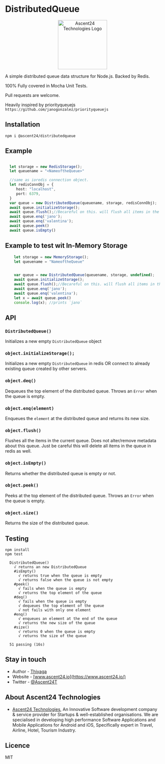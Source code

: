 # DistributedQueue

 


<p align="center">
  <a href="https://ascent24.io/" target="blank"><img src="https://www.ascent24.io/wp-content/uploads/2019/04/Logo_160px.png" width="160" alt="Ascent24 Technologies Logo" /></a>
</p>

A simple distributed queue data structure for Node.js. Backed by Redis.

100% Fully covered in Mocha Unit Tests.

Pull requests are welcome.

Heavily inspired by priorityqueuejs ``` https://github.com/janogonzalez/priorityqueuejs ```

## Installation

```
npm i @ascent24/distributedqueue
```

## Example

```ts

  let storage = new RedisStorage();
  let queuename = "<NameoftheQueue>"

  //same as ioredis connection object. 
  let redisConnObj = {  
     host: "localhost",
     port: 6379,
  }
  var queue = new DistributedQueue(queuename, storage, redisConnObj);
  await queue.initializeStorage();
  await queue.flush();//Becareful on this. will flush all items in the queue
  await queue.enq('jano');
  await queue.enq('valentina');
  await queue.peek()
  await queue.isEmpty() 
```
## Example to test wit In-Memory Storage

```ts
    let storage = new MemoryStorage();
    let queuename = "NameoftheQueue"

     
    var queue = new DistributedQueue(queuename, storage, undefined);
    await queue.initializeStorage();
    await queue.flush();//Becareful on this. will flush all items in the queue
    await queue.enq('jano');
    await queue.enq('valentina');
    let x = await queue.peek()
    console.log(x); //prints `jano`
```

## API

### `DistributedQueue()`

Initializes a new empty `DistributedQueue` object

### `object.initializeStorage();`

Initializes a new empty `DistributedQueue` in redis OR connect to already existing queue created by other servers.



### `object.deq()`

Dequeues the top element of the distributed queue.
Throws an `Error` when the queue is empty.

### `object.enq(element)`

Enqueues the `element` at the distributed queue and returns its new size.

### `object.flush()`

Flushes all the items in the current queue. Does not alter/remove metadata about this queue.
 Just be careful this will delete all items in the queue in redis as well.


### `object.isEmpty()`

Returns whether the distributed queue is empty or not.

### `object.peek()`

Peeks at the top element of the distributed queue.
Throws an `Error` when the queue is empty.

### `object.size()`

Returns the size of the distributed queue.

## Testing

```
npm install  
npm test

```
```
  DistributedQueue()
    √ returns an new DistributedQueue
    #isEmpty()
      √ returns true when the queue is empty
      √ returns false when the queue is not empty
    #peek()
      √ fails when the queue is empty
      √ returns the top element of the queue
    #deq()
      √ fails when the queue is empty
      √ dequeues the top element of the queue
      √ not fails with only one element
    #enq()
      √ enqueues an element at the end of the queue
      √ returns the new size of the queue
    #size()
      √ returns 0 when the queue is empty
      √ returns the size of the queue

  51 passing (16s)
```

## Stay in touch
- Author - [Thiyaga](https://twitter.com/@thiyagak)
- Website - [www.ascent24.io](https://www.ascent24.io/)
- Twitter - [@Ascent24T](https://twitter.com/Ascent24T)

## About Ascent24 Technologies

- [Ascent24 Technologies](https://www.ascent24.io/reach-us/), An Innovative Software development company & service provider for Startups & well-established organisations. We are specialised in developing high performance Software Applications and Mobile Applications for Android and iOS,  Specifically expert in Travel, Airline, Hotel, Tourism Industry.

## Licence

MIT

